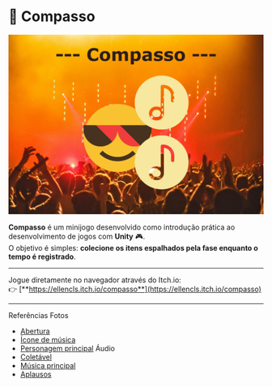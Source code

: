 # 🎼 Compasso

<p align="center">
  <img src="capa.jpg" alt="Capa do Jogo" width="600"/>
</p>

**Compasso** é um minijogo desenvolvido como introdução prática ao desenvolvimento de jogos com **Unity** 🎮.  
O objetivo é simples: **colecione os itens espalhados pela fase enquanto o tempo é registrado**.  

---

Jogue diretamente no navegador através do Itch.io:  
👉 [**https://ellencls.itch.io/compasso**](https://ellencls.itch.io/compasso)

---
Referências
Fotos
- [Abertura](https://www.pexels.com/photo/people-enjoying-the-concert-1047442/)
- [Ícone de música](https://www.flaticon.com/free-icon/music-note_1450339?term=circular+song&page=1&position=1&origin=search&related_id=1450339)
- [Personagem principal](https://www.flaticon.com/free-icon/cool_2584602?term=emoji&page=1&position=15&origin=search&related_id=2584602)
Áudio
- [Coletável](https://pixabay.com/sound-effects/single-kick-reverb-106104/)
- [Música principal](https://pixabay.com/music/upbeat-upbeat-rock-music-322160/)
- [Aplausos](https://pixabay.com/sound-effects/cheering-and-clapping-crowd-1-5995/)
